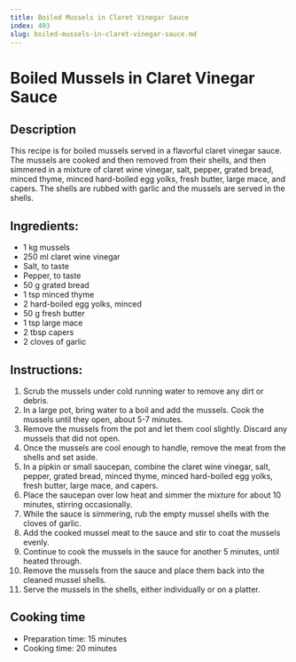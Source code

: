 ```yaml
---
title: Boiled Mussels in Claret Vinegar Sauce
index: 493
slug: boiled-mussels-in-claret-vinegar-sauce.md
---
```


# Boiled Mussels in Claret Vinegar Sauce

## Description
This recipe is for boiled mussels served in a flavorful claret vinegar sauce. The mussels are cooked and then removed from their shells, and then simmered in a mixture of claret wine vinegar, salt, pepper, grated bread, minced thyme, minced hard-boiled egg yolks, fresh butter, large mace, and capers. The shells are rubbed with garlic and the mussels are served in the shells.

## Ingredients:
- 1 kg mussels
- 250 ml claret wine vinegar
- Salt, to taste
- Pepper, to taste
- 50 g grated bread
- 1 tsp minced thyme
- 2 hard-boiled egg yolks, minced
- 50 g fresh butter
- 1 tsp large mace
- 2 tbsp capers
- 2 cloves of garlic

## Instructions:
1. Scrub the mussels under cold running water to remove any dirt or debris.
2. In a large pot, bring water to a boil and add the mussels. Cook the mussels until they open, about 5-7 minutes.
3. Remove the mussels from the pot and let them cool slightly. Discard any mussels that did not open.
4. Once the mussels are cool enough to handle, remove the meat from the shells and set aside.
5. In a pipkin or small saucepan, combine the claret wine vinegar, salt, pepper, grated bread, minced thyme, minced hard-boiled egg yolks, fresh butter, large mace, and capers.
6. Place the saucepan over low heat and simmer the mixture for about 10 minutes, stirring occasionally.
7. While the sauce is simmering, rub the empty mussel shells with the cloves of garlic.
8. Add the cooked mussel meat to the sauce and stir to coat the mussels evenly.
9. Continue to cook the mussels in the sauce for another 5 minutes, until heated through.
10. Remove the mussels from the sauce and place them back into the cleaned mussel shells.
11. Serve the mussels in the shells, either individually or on a platter.

## Cooking time
- Preparation time: 15 minutes
- Cooking time: 20 minutes